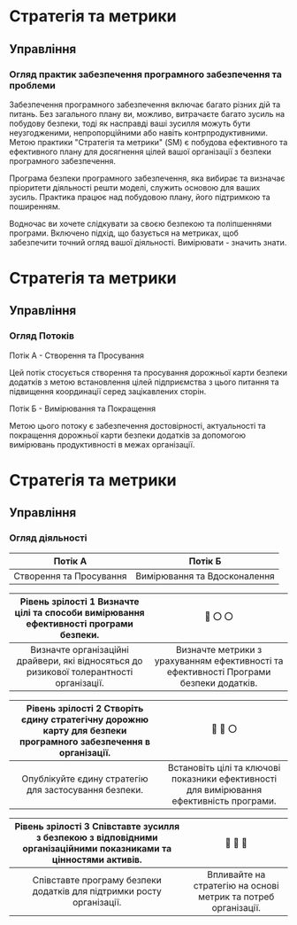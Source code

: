 # Стратегія та метрики

## Управління

### Огляд практик забезпечення програмного забезпечення та проблеми

Забезпечення програмного забезпечення включає багато різних дій та питань. Без загального плану ви, можливо, витрачаєте багато зусиль на побудову безпеки, тоді як насправді ваші зусилля можуть бути неузгодженими, непропорційними або навіть контрпродуктивними. Метою практики "Стратегія та метрики" (SM) є побудова ефективного та ефективного плану для досягнення цілей вашої організації з безпеки програмного забезпечення.

Програма безпеки програмного забезпечення, яка вибирає та визначає пріоритети діяльності решти моделі, служить основою для ваших зусиль. Практика працює над побудовою плану, його підтримкою та поширенням.

Водночас ви хочете слідкувати за своєю безпекою та поліпшеннями програми. Включено підхід, що базується на метриках, щоб забезпечити точний огляд вашої діяльності. Вимірювати - значить знати.

# Стратегія та метрики

## Управління

### Огляд Потоків
Потік А - Створення та Просування

Цей потік стосується створення та просування дорожньої карти безпеки додатків з метою встановлення цілей підприємства з цього питання та підвищення координації серед зацікавлених сторін. 

Потік Б - Вимірювання та Покращення

Метою цього потоку є забезпечення достовірності, актуальності та покращення дорожньої карти безпеки додатків за допомогою вимірювань продуктивності в межах організації.

# Стратегія та метрики

## Управління

### Огляд діяльності


| Потік А                                                                                                        | Потік Б                                           | 
|:--------------------------------------------------------------------------------------------------------------:|:-------------------------------------------------:|
| Створення та Просування | Вимірювання та Вдосконалення |


| Рівень зрілості 1 Визначте цілі та способи вимірювання ефективності програми безпеки.                          | :large_blue_circle: :white_circle: :white_circle: |
|:--------------------------------------------------------------------------------------------------------------:|:-------------------------------------------------:|
| Визначте організаційні драйвери, які відносяться до ризикової толерантності організації. | Визначте метрики з урахуванням ефективності та ефективності Програми безпеки додатків. |


| Рівень зрілості 2 Створіть єдину стратегічну дорожню карту для безпеки програмного забезпечення в організації. | :large_blue_circle: :large_blue_circle: :white_circle: |
|:--------------------------------------------------------------------------------------------------------------:|:--------------------------------------------------:|
| Опублікуйте єдину стратегію для застосування безпеки. | Встановіть цілі та ключові показники ефективності для вимірювання ефективність програми. |


| Рівень зрілості 3 Співставте зусилля з безпекою з відповідними організаційними показниками та цінностями активів. | :large_blue_circle: :large_blue_circle: :large_blue_circle: |
|:--------------------------------------------------------------------------------------------------------------:|:--------------------------------------------------:|
| Співставте програму безпеки додатків для підтримки росту організації. | Впливайте на стратегію на основі метрик та потреб організації. |
